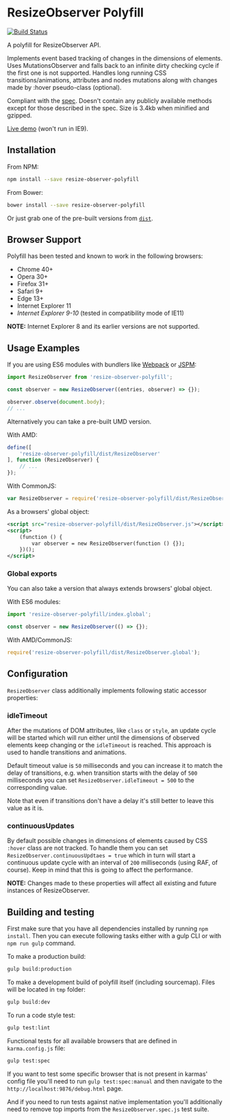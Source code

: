 ResizeObserver Polyfill
=============

[![Build Status][travis-image]][travis-url]


A polyfill for ResizeObserver API.

Implements event based tracking of changes in the dimensions of elements. Uses MutationsObserver and falls back to an infinite dirty checking cycle if the first one is not supported. Handles long running CSS transitions/animations, attributes and nodes mutations along with changes made by :hover pseudo-class (optional).

Compliant with the [spec](http://rawgit.com/WICG/ResizeObserver/master/index.html). Doesn't contain any publicly available methods except for those described in the spec. Size is 3.4kb when minified and gzipped.

[Live demo](http://que-etc.github.io/resize-observer-polyfill) (won't run in IE9).

## Installation

From NPM:

```sh
npm install --save resize-observer-polyfill
```

From Bower:

```sh
bower install --save resize-observer-polyfill
```

Or just grab one of the pre-built versions from [`dist`](https://github.com/que-etc/resize-observer-polyfill/tree/master/dist).

## Browser Support

Polyfill has been tested and known to work in the following browsers:

* Chrome 40+
* Opera 30+
* Firefox 31+
* Safari 9+
* Edge 13+
* Internet Explorer 11
* _Internet Explorer 9-10_ (tested in compatibility mode of IE11)

**NOTE:** Internet Explorer 8 and its earlier versions are not supported.

## Usage Examples

If you are using ES6 modules with bundlers like [Webpack](https://webpack.github.io/) or [JSPM](http://jspm.io/):

```javascript
import ResizeObserver from 'resize-observer-polyfill';

const observer = new ResizeObserver((entries, observer) => {});

observer.observe(document.body);
// ...
```

Alternatively you can take a pre-built UMD version.

With AMD:

```javascript
define([
    'resize-observer-polyfill/dist/ResizeObserver'
], function (ResizeObserver) {
    // ...
});
```

With CommonJS:

```javascript
var ResizeObserver = require('resize-observer-polyfill/dist/ResizeObserver');
```

As a browsers' global object:

```xml
<script src="resize-observer-polyfill/dist/ResizeObserver.js"></script>
<script>
    (function () {
        var observer = new ResizeObserver(function () {});
    })();
</script>
```
### Global exports

You can also take a version that always extends browsers' global object.

With ES6 modules:

```javascript
import 'resize-observer-polyfill/index.global';

const observer = new ResizeObserver(() => {});
```

With AMD/CommonJS:

```javascript
require('resize-observer-polyfill/dist/ResizeObserver.global');
```

## Configuration

`ResizeObserver` class additionally implements following static accessor properties:

### idleTimeout

After the mutations of DOM attributes, like `class` or `style`, an update cycle will be started which will run either until the dimensions of observed elements keep changing or the `idleTimeout` is reached. This approach is used to handle transitions and animations.

Default timeout value is `50` milliseconds and you can increase it to match the delay of transitions, e.g. when transition starts with the delay of `500` milliseconds you can set `ResizeObserver.idleTimeout = 500` to the corresponding value.

Note that even if transitions don't have a delay it's still better to leave this value as it is.

### continuousUpdates

By default possible changes in dimensions of elements caused by CSS `:hover` class are not tracked. To handle them you can set `ResizeObserver.continuousUpdtaes = true` which in turn will start a continuous update cycle with an interval of `200` milliseconds (using RAF, of course). Keep in mind that this is going to affect the performance.

**NOTE:** Changes made to these properties will affect all existing and future instances of ResizeObserver.

## Building and testing

First make sure that you have all dependencies installed by running `npm install`. Then you can execute following tasks either with a gulp CLI or with `npm run gulp` command.

To make a production build:

```sh
gulp build:production
```

To make a development build of polyfill itself (including sourcemap).
Files will be located in `tmp` folder:

```sh
gulp build:dev
```

To run a code style test:
```sh
gulp test:lint
```

Functional tests for all available browsers that are
defined in `karma.config.js` file:

```sh
gulp test:spec
```

If you want to test some specific browser that is not present in karmas' config file you'll need
to run `gulp test:spec:manual` and then navigate to the `http://localhost:9876/debug.html` page.

And if you need to run tests against native implementation you'll additionally need to remove top imports from the `ResizeObserver.spec.js` test suite.

[travis-image]: https://travis-ci.org/que-etc/resize-observer-polyfill.svg?branch=master
[travis-url]: https://travis-ci.org/que-etc/resize-observer-polyfill

